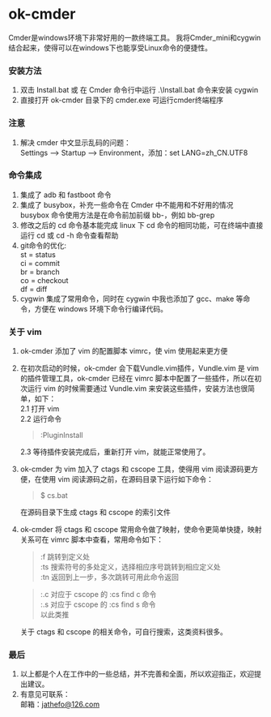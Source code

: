 # ok-cmder  
Cmder是windows环境下非常好用的一款终端工具。 
我将Cmder_mini和cygwin结合起来，使得可以在windows下也能享受Linux命令的便捷性。   
  
### 安装方法
1. 双击 Install.bat 或 在 Cmder 命令行中运行 .\Install.bat 命令来安装 cygwin  
2. 直接打开 ok-cmder 目录下的 cmder.exe 可运行cmder终端程序  

### 注意
1. 解决 cmder 中文显示乱码的问题：  
    Settings –> Startup –> Environment，添加：set LANG=zh_CN.UTF8
  
### 命令集成
1. 集成了 adb 和 fastboot 命令  
2. 集成了 busybox，补充一些命令在 Cmder 中不能用和不好用的情况 busybox 命令使用方法是在命令前加前缀 bb-，例如 bb-grep  
3. 修改之后的 cd 命令基本能完成 linux 下 cd 命令的相同功能，可在终端中直接运行 cd 或 cd -h 命令查看帮助  
4. git命令的优化:  
        st = status  
        ci = commit  
        br = branch  
        co = checkout  
        df = diff  
5. cygwin 集成了常用命令，同时在 cygwin 中我也添加了 gcc、make 等命令，方便在 windows 环境下命令行编译代码。  
  
### 关于 vim
1. ok-cmder 添加了 vim 的配置脚本 vimrc，使 vim 使用起来更方便  
2. 在初次启动的时候，ok-cmder 会下载Vundle.vim插件，Vundle.vim 是 vim 的插件管理工具，ok-cmder 已经在 vimrc 脚本中配置了一些插件，所以在初次运行 vim 的时候需要通过 Vundle.vim 来安装这些插件，安装方法也很简单，如下：  
    2.1 打开 vim  
    2.2 运行命令

    > :PluginInstall

    2.3 等待插件安装完成后，重新打开 vim，就能正常使用了。  
3. ok-cmder 为 vim 加入了 ctags 和 cscope 工具，使得用 vim 阅读源码更方便，在使用 vim 阅读源码之前，在源码目录下运行如下命令：

    > $ cs.bat
  
    在源码目录下生成 ctags 和 cscope 的索引文件  
4. ok-cmder 将 ctags 和 cscope 常用命令做了映射，使命令更简单快捷，映射关系可在 vimrc 脚本中查看，常用命令如下：

    > :f       跳转到定义处  
    > :ts      搜索符号的多处定义，选择相应序号跳转到相应定义处  
    > :tn      返回到上一步，多次跳转可用此命令返回
  
    > :.c      对应于 cscope 的 :cs find c 命令  
    > :.s      对应于 cscope 的 :cs find s 命令  
    > 以此类推
  
    关于 ctags 和 cscope 的相关命令，可自行搜索，这类资料很多。  
  
### 最后
1. 以上都是个人在工作中的一些总结，并不完善和全面，所以欢迎指正，欢迎提出建议。  
2. 有意见可联系：  
    邮箱：jathefo@126.com
